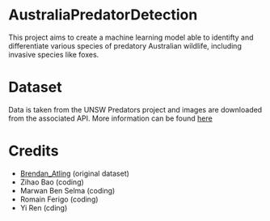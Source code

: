 # AustraliaPredatorDetection
This project aims to create a machine learning model able to identifty and differentiate various species of predatory Australian wildlife, including invasive species like foxes.

# Dataset
Data is taken from the UNSW Predators project and images are downloaded from the associated API. More information can be found [here](https://lila.science/datasets/unsw-predators/)

# Credits
- [Brendan_Atling](https://scholar.google.com.au/citations?user=ygBhEqYAAAAJ&hl=en) (original dataset)
- Zihao Bao (coding)
- Marwan Ben Selma (coding)
- Romain Ferigo (coding)
- Yi Ren (cding)
